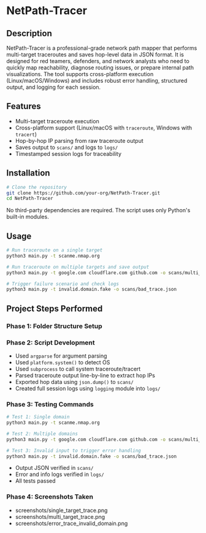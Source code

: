 # NetPath-Tracer

## Description
NetPath-Tracer is a professional-grade network path mapper that performs multi-target traceroutes and saves hop-level data in JSON format. It is designed for red teamers, defenders, and network analysts who need to quickly map reachability, diagnose routing issues, or prepare internal path visualizations. The tool supports cross-platform execution (Linux/macOS/Windows) and includes robust error handling, structured output, and logging for each session.

## Features
- Multi-target traceroute execution
- Cross-platform support (Linux/macOS with `traceroute`, Windows with `tracert`)
- Hop-by-hop IP parsing from raw traceroute output
- Saves output to `scans/` and logs to `logs/`
- Timestamped session logs for traceability

## Installation
```bash
# Clone the repository
git clone https://github.com/your-org/NetPath-Tracer.git
cd NetPath-Tracer
```

No third-party dependencies are required. The script uses only Python's built-in modules.

## Usage
```bash
# Run traceroute on a single target
python3 main.py -t scanme.nmap.org

# Run traceroute on multiple targets and save output
python3 main.py -t google.com cloudflare.com github.com -o scans/multi_target_trace.json

# Trigger failure scenario and check logs
python3 main.py -t invalid.domain.fake -o scans/bad_trace.json
```

## Project Steps Performed

### Phase 1: Folder Structure Setup

### Phase 2: Script Development
- Used `argparse` for argument parsing
- Used `platform.system()` to detect OS
- Used `subprocess` to call system traceroute/tracert
- Parsed traceroute output line-by-line to extract hop IPs
- Exported hop data using `json.dump()` to `scans/`
- Created full session logs using `logging` module into `logs/`

### Phase 3: Testing Commands
```bash
# Test 1: Single domain
python3 main.py -t scanme.nmap.org

# Test 2: Multiple domains
python3 main.py -t google.com cloudflare.com github.com -o scans/multi_target_trace.json

# Test 3: Invalid input to trigger error handling
python3 main.py -t invalid.domain.fake -o scans/bad_trace.json
```

- Output JSON verified in `scans/`
- Error and info logs verified in `logs/`
- All tests passed

### Phase 4: Screenshots Taken
- screenshots/single_target_trace.png
- screenshots/multi_target_trace.png
- screenshots/error_trace_invalid_domain.png
